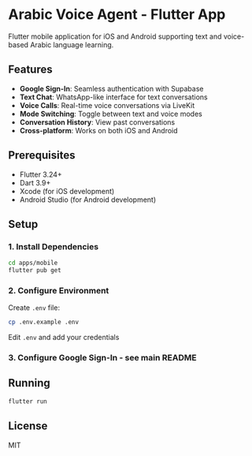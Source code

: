 # Arabic Voice Agent - Flutter App

Flutter mobile application for iOS and Android supporting text and voice-based Arabic language learning.

## Features

- **Google Sign-In**: Seamless authentication with Supabase
- **Text Chat**: WhatsApp-like interface for text conversations
- **Voice Calls**: Real-time voice conversations via LiveKit
- **Mode Switching**: Toggle between text and voice modes
- **Conversation History**: View past conversations
- **Cross-platform**: Works on both iOS and Android

## Prerequisites

- Flutter 3.24+
- Dart 3.9+
- Xcode (for iOS development)
- Android Studio (for Android development)

## Setup

### 1. Install Dependencies

```bash
cd apps/mobile
flutter pub get
```

### 2. Configure Environment

Create `.env` file:
```bash
cp .env.example .env
```

Edit `.env` and add your credentials

### 3. Configure Google Sign-In - see main README

## Running

```bash
flutter run
```

## License

MIT
